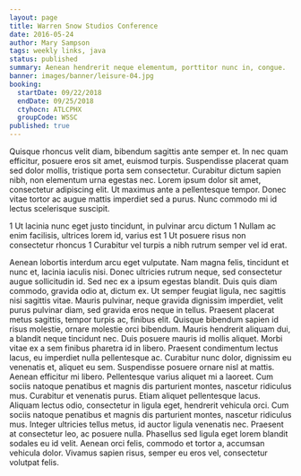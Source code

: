 ```yaml
---
layout: page
title: Warren Snow Studios Conference
date: 2016-05-24
author: Mary Sampson
tags: weekly links, java
status: published
summary: Aenean hendrerit neque elementum, porttitor nunc in, congue.
banner: images/banner/leisure-04.jpg
booking:
  startDate: 09/22/2018
  endDate: 09/25/2018
  ctyhocn: ATLCPHX
  groupCode: WSSC
published: true
---
```

Quisque rhoncus velit diam, bibendum sagittis ante semper et. In nec quam efficitur, posuere eros sit amet, euismod turpis. Suspendisse placerat quam sed dolor mollis, tristique porta sem consectetur. Curabitur dictum sapien nibh, non elementum urna egestas nec. Lorem ipsum dolor sit amet, consectetur adipiscing elit. Ut maximus ante a pellentesque tempor. Donec vitae tortor ac augue mattis imperdiet sed a purus. Nunc commodo mi id lectus scelerisque suscipit.

1 Ut lacinia nunc eget justo tincidunt, in pulvinar arcu dictum
1 Nullam ac enim facilisis, ultrices lorem id, varius est
1 Ut posuere risus non consectetur rhoncus
1 Curabitur vel turpis a nibh rutrum semper vel id erat.

Aenean lobortis interdum arcu eget vulputate. Nam magna felis, tincidunt et nunc et, lacinia iaculis nisi. Donec ultricies rutrum neque, sed consectetur augue sollicitudin id. Sed nec ex a ipsum egestas blandit. Duis quis diam commodo, gravida odio at, dictum ex. Ut semper feugiat ligula, nec sagittis nisi sagittis vitae. Mauris pulvinar, neque gravida dignissim imperdiet, velit purus pulvinar diam, sed gravida eros neque in tellus. Praesent placerat metus sagittis, tempor turpis ac, finibus elit. Quisque bibendum sapien id risus molestie, ornare molestie orci bibendum. Mauris hendrerit aliquam dui, a blandit neque tincidunt nec. Duis posuere mauris id mollis aliquet. Morbi vitae ex a sem finibus pharetra id in libero. Praesent condimentum lectus lacus, eu imperdiet nulla pellentesque ac. Curabitur nunc dolor, dignissim eu venenatis et, aliquet eu sem.
Suspendisse posuere ornare nisl at mattis. Aenean efficitur mi libero. Pellentesque varius aliquet mi a laoreet. Cum sociis natoque penatibus et magnis dis parturient montes, nascetur ridiculus mus. Curabitur et venenatis purus. Etiam aliquet pellentesque lacus. Aliquam lectus odio, consectetur in ligula eget, hendrerit vehicula orci. Cum sociis natoque penatibus et magnis dis parturient montes, nascetur ridiculus mus. Integer ultricies tellus metus, id auctor ligula venenatis nec. Praesent at consectetur leo, ac posuere nulla. Phasellus sed ligula eget lorem blandit sodales eu id velit. Aenean orci felis, commodo et tortor a, accumsan vehicula dolor. Vivamus sapien risus, semper eu eros vel, consectetur volutpat felis.
